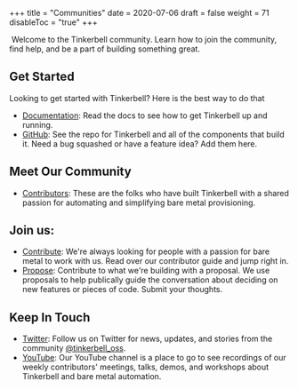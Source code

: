 +++
title = "Communities"
date = 2020-07-06
draft = false
weight = 71
disableToc = "true"
+++

​
Welcome to the Tinkerbell community. Learn how to join the community, find help, and be a part of building something great.

## Get Started

Looking to get started with Tinkerbell? Here is the best way to do that

- [Documentation](https://docs.tinkerbell.org/): Read the docs to see how to get Tinkerbell up and running.
- [GitHub](https://github.com/tinkerbell/): See the repo for Tinkerbell and all of the components that build it. Need a bug squashed or have a feature idea? Add them here.

## Meet Our Community

- [Contributors](https://tinkerbell.org/community/contributors/): These are the folks who have built Tinkerbell with a shared passion for automating and simplifying bare metal provisioning.

## Join us:

- [Contribute](https://tinkerbell.org/terms/contributor-guide/): We&#39;re always looking for people with a passion for bare metal to work with us. Read over our contributor guide and jump right in.
- [Propose](https://github.com/tinkerbell/proposals): Contribute to what we&#39;re building with a proposal. We use proposals to help publically guide the conversation about deciding on new features or pieces of code. Submit your thoughts.

## Keep In Touch

- [Twitter](https://twitter.com/tinkerbell_oss): Follow us on Twitter for news, updates, and stories from the community [@tinkerbell_oss](https://twitter.com/tinkerbell_oss).
- [YouTube](https://www.youtube.com/channel/UCTzWInTQPvzH21KHS8jrq7A/): Our YouTube channel is a place to go to see recordings of our weekly contributors' meetings, talks, demos, and workshops about Tinkerbell and bare metal automation.
